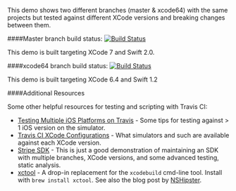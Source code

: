 This demo shows two different branches (master & xcode64) with the same projects but tested against different XCode versions and breaking changes between them.


####Master branch build status: 
[![Build Status](https://travis-ci.org/austimkelly/MovingHelper.svg?branch=master)](https://travis-ci.org/austimkelly/MovingHelper)

This demo is built targeting XCode 7 and Swift 2.0.

####xcode64 branch build status: 
[![Build Status](https://travis-ci.org/austimkelly/MovingHelper.svg?branch=xcode64)](https://travis-ci.org/austimkelly/MovingHelper)

This demo is built targeting XCode 6.4 and Swift 1.2

####Additional Resources

Some other helpful resources for testing and scripting with Travis CI:

   * [Testing Multiple iOS Platforms on Travis](http://andreas.boehrnsen.de/blog/2014/02/testing-multiple-ios-platforms-on-travis/) - Some tips for testing against > 1 iOS version on the simulator.
   * [Travis CI XCode Configurations](http://docs.travis-ci.com/user/languages/objective-c/) - What simulators and such are available against each XCode version.
   * [Stripe SDK](https://github.com/stripe/stripe-ios) - This is just a good demonstration of maintaining an SDK with multiple branches, XCode versions, and some advanced testing, static analysis.
   * [xctool](https://github.com/facebook/xctool) - A drop-in replacement for the `xcodebuild` cmd-line tool. Install with `brew install xctool`. See also the blog post by [NSHipster](http://nshipster.com/xctool/).
